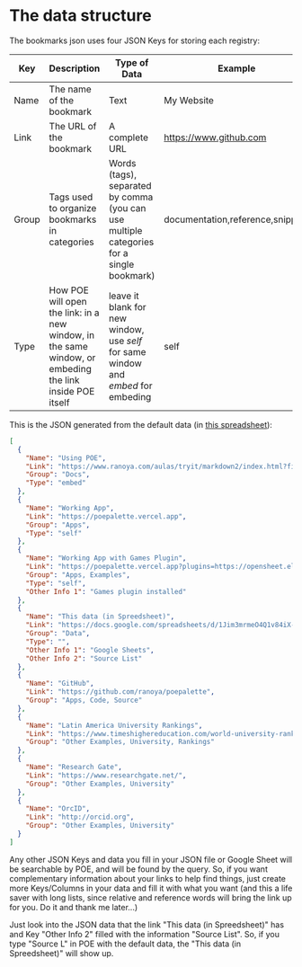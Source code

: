 # The data structure

The bookmarks json uses four JSON Keys for storing each registry:

| Key   | Description                                                                                             | Type of Data                                                                             | Example                          |
| ----- | ------------------------------------------------------------------------------------------------------- | ---------------------------------------------------------------------------------------- | -------------------------------- |
| Name  | The name of the bookmark                                                                                | Text                                                                                     | My Website                       |
| Link  | The URL of the bookmark                                                                                 | A complete URL                                                                           | https://www.github.com           |
| Group | Tags used to organize bookmarks in categories                                                           | Words (tags), separated by comma (you can use multiple categories for a single bookmark) | documentation,reference,snippets |
| Type  | How POE will open the link: in a new window, in the same window, or embeding the link inside POE itself | leave it blank for new window, use _self_ for same window and _embed_ for embeding       | self                             |

This is the JSON generated from the default data (in [this spreadsheet](https://docs.google.com/spreadsheets/d/1Jim3mrmeO4Q1v84iX-S7TgjM28bnyGLRqnc1CXJWd8g/edit#gid=0)):

```json
[
  {
    "Name": "Using POE",
    "Link": "https://www.ranoya.com/aulas/tryit/markdown2/index.html?file=https://poepalette.vercel.app/docs/using.md&embed=plain",
    "Group": "Docs",
    "Type": "embed"
  },
  {
    "Name": "Working App",
    "Link": "https://poepalette.vercel.app",
    "Group": "Apps",
    "Type": "self"
  },
  {
    "Name": "Working App with Games Plugin",
    "Link": "https://poepalette.vercel.app?plugins=https://opensheet.elk.sh/1gvNjBqO-8ji2Y52MqllpLWatwXltqzCb99i-D0kgXL4/Custom",
    "Group": "Apps, Examples",
    "Type": "self",
    "Other Info 1": "Games plugin installed"
  },
  {
    "Name": "This data (in Spreedsheet)",
    "Link": "https://docs.google.com/spreadsheets/d/1Jim3mrmeO4Q1v84iX-S7TgjM28bnyGLRqnc1CXJWd8g/edit#gid=0",
    "Group": "Data",
    "Type": "",
    "Other Info 1": "Google Sheets",
    "Other Info 2": "Source List"
  },
  {
    "Name": "GitHub",
    "Link": "https://github.com/ranoya/poepalette",
    "Group": "Apps, Code, Source"
  },
  {
    "Name": "Latin America University Rankings",
    "Link": "https://www.timeshighereducation.com/world-university-rankings/2021/latin-america-university-rankings#!/page/0/length/25/sort_by/rank/sort_order/asc/cols/undefined",
    "Group": "Other Examples, University, Rankings"
  },
  {
    "Name": "Research Gate",
    "Link": "https://www.researchgate.net/",
    "Group": "Other Examples, University"
  },
  {
    "Name": "OrcID",
    "Link": "http://orcid.org",
    "Group": "Other Examples, University"
  }
]
```

Any other JSON Keys and data you fill in your JSON file or Google Sheet will be searchable by POE, and will be found by the query. So, if you want complementary information about your links to help find things, just create more Keys/Columns in your data and fill it with what you want (and this a life saver with long lists, since relative and reference words will bring the link up for you. Do it and thank me later...)

Just look into the JSON data that the link "This data (in Spreedsheet)" has and Key "Other Info 2" filled with the information "Source List". So, if you type "Source L" in POE with the default data, the "This data (in Spreedsheet)" will show up.
